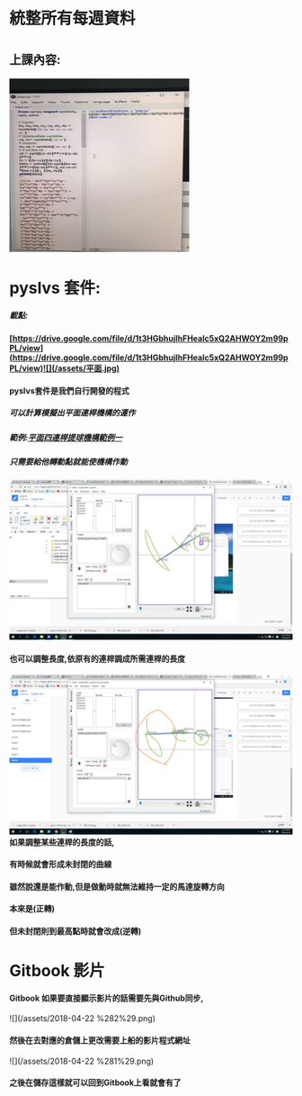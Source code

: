 # **統整所有每週資料**

# 

## 上課內容:

#### ![](/assets/IMG_5552.jpg)

# pyslvs 套件:

##### 載點:

#### [https://drive.google.com/file/d/1t3HGbhujIhFHealc5xQ2AHWOY2m99pPL/view](https://drive.google.com/file/d/1t3HGbhujIhFHealc5xQ2AHWOY2m99pPL/view)![](/assets/平面.jpg)

#### pyslvs套件是我們自行開發的程式

##### 可以計算模擬出平面連桿機構的運作

##### 範例:[平面四連桿提球機構範例一](https://github.com/mdecourse/cd2018/blob/74a7d725df52bd013111709915c00e872bb9069a/pyslvs/single_lifter.pyslvs)

##### 只需要給他轉動點就能使機構作動

![](/assets/平面範例.jpg)

#### 也可以調整長度,依原有的連桿調成所需連桿的長度

#### ![](/assets/平面範例1.jpg)如果調整某些連桿的長度的話,

#### 有時候就會形成未封閉的曲線

#### 雖然說還是能作動,但是做動時就無法維持一定的馬達旋轉方向

#### 本來是\(正轉\)

#### 但未封閉則到最高點時就會改成\(逆轉\)

# Gitbook 影片

#### Gitbook 如果要直接顯示影片的話需要先與Github同步,

![](/assets/2018-04-22 %282%29.png)

#### 然後在去對應的倉儲上更改需要上船的影片程式網址

![](/assets/2018-04-22 %281%29.png)

#### 之後在儲存這樣就可以回到Gitbook上看就會有了



